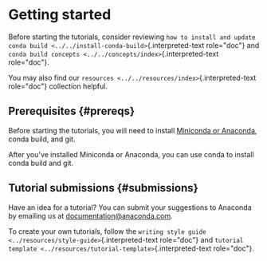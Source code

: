 # Getting started

Before starting the tutorials, consider reviewing
`how to install and update conda build <../../install-conda-build>`{.interpreted-text
role="doc"} and
`conda build concepts <../../concepts/index>`{.interpreted-text
role="doc"}.

You may also find our
`resources <../../resources/index>`{.interpreted-text role="doc"}
collection helpful.

## Prerequisites {#prereqs}

Before starting the tutorials, you will need to install [Miniconda or
Anaconda](https://docs.anaconda.com/anaconda/install/), conda build, and
git.

After you\'ve installed Miniconda or Anaconda, you can use conda to
install conda build and git.

## Tutorial submissions {#submissions}

Have an idea for a tutorial? You can submit your suggestions to Anaconda
by emailing us at
[documentation@anaconda.com](documentation@anaconda.com).

To create your own tutorials, follow the
`writing style guide <../resources/style-guide>`{.interpreted-text
role="doc"} and
`tutorial template <../resources/tutorial-template>`{.interpreted-text
role="doc"}.
